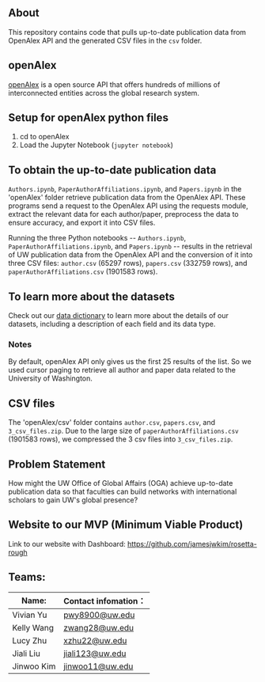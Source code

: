 ## About
This repository contains code that pulls up-to-date publication data from OpenAlex API and the generated CSV files in the `csv` folder.

## openAlex
[openAlex](https://docs.openalex.org/) is a open source API that offers hundreds of millions of interconnected entities across the global research system.


## Setup for openAlex python files
1. cd to openAlex
2. Load the Jupyter Notebook (`jupyter notebook`)


## To obtain the up-to-date publication data

`Authors.ipynb`, `PaperAuthorAffiliations.ipynb`, and `Papers.ipynb` in the 'openAlex' folder retrieve publication data from the OpenAlex API. These programs send a request to the OpenAlex API using the requests module, extract the relevant data for each author/paper, preprocess the data to ensure accuracy, and export it into CSV files.

Running the three Python notebooks -- `Authors.ipynb`, `PaperAuthorAffiliations.ipynb`, and `Papers.ipynb` -- results in the retrieval of UW publication data from the OpenAlex API and the conversion of it into three CSV files: `author.csv` (65297 rows), `papers.csv` (332759 rows), and `paperAuthorAffiliations.csv` (1901583 rows).


## To learn more about the datasets

Check out our [data dictionary](https://docs.google.com/spreadsheets/d/1y_Jtng7HV7tWzaCAZaY8IQJ7MUMH6vxypSfgNVNuG6Y/edit#gid=0) to learn more about the details of our datasets, including a description of each field and its data type.


### Notes
By default, openAlex API only gives us the first 25 results of the list. So we used cursor paging to retrieve all author and paper data related to the University of Washington.




## CSV files
The 'openAlex/csv' folder contains `author.csv`, `papers.csv`, and `3_csv_files.zip`. Due to the large size of `paperAuthorAffiliations.csv` (1901583 rows), we compressed the 3 csv files into `3_csv_files.zip`.



## Problem Statement
How might the UW Office of Global Affairs (OGA) achieve up-to-date publication data so that faculties can build networks with international scholars to gain UW's global presence?


## Website to our MVP (Minimum Viable Product)
Link to our website with Dashboard: https://github.com/jamesjwkim/rosetta-rough


## **Teams:**
|  Name:   | Contact infomation：  |
|  ----  | ----  |
| Vivian Yu  | pwy8900@uw.edu|
| Kelly Wang | zwang28@uw.edu |
| Lucy Zhu  | xzhu22@uw.edu |
| Jiali Liu | jiali123@uw.edu |
| Jinwoo Kim | jinwoo11@uw.edu |
